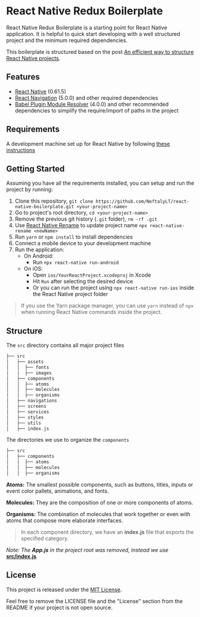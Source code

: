# React Native Redux Boilerplate

React Native Redux Boilerplate is a starting point for React Native application. It is helpful to quick start developing with a well structured project and the minimum required dependencies.

This boilerplate is structured based on the post [An efficient way to structure React Native projects](https://cheesecakelabs.com/blog/efficient-way-structure-react-native-projects/).

## Features

 - [React Native](https://facebook.github.io/react-native/) (0.61.5)
 - [React Navigation](https://reactnavigation.org/) (5.0.0) and other required dependencies 
 - [Babel Plugin Module Resolver](https://github.com/tleunen/babel-plugin-module-resolver) (4.0.0) and other recommended dependencies to simplify the require/import of paths in the project

## Requirements

A development machine set up for React Native by following [these instructions](https://facebook.github.io/react-native/docs/getting-started.html)

## Getting Started

Assuming you have all the requirements installed, you can setup and run the project by running:

 1. Clone this repository,  `git clone https://github.com/NeftalyLT/react-native-boilerplate.git <your-project-name>` 
 2. Go to project's root directory,  `cd <your-project-name>` 
 3. Remove the previous git history (`.git`  folder),  `rm -rf .git` 
 4. Use  [React Native Rename](https://github.com/junedomingo/react-native-rename)  to update project name  `npx react-native-rename <newName>` 
 5. Run  `yarn` or  `npm install`  to install dependencies 
 6. Connect a mobile device to your development machine 
 7. Run the application:
	-   On Android:
	    -   Run  `npx react-native run-android`
	-   On iOS:
	    -   Open  `ios/YourReactProject.xcodeproj`  in Xcode
	    -   Hit  `Run`  after selecting the desired device
	    -   Or you can run the project using  `npx react-native run-ios`  inside the React Native project folder

> If you use the Yarn package manager, you can use `yarn` instead of `npx` when running React Native commands inside the project.

## Structure

The `src` directory contains all major project files
```swift
├── src
│   ├── assets
│   │  ├── fonts
│   │  ├── images
│   ├── components
│   │  ├── atoms
│   │  ├── molecules
│   │  ├── organisms
│   ├── navigations
│   ├── screens
│   ├── services
│   ├── styles
│   ├── utils
│   ├── index.js
```

The directories we use to organize the `components`
```swift
├── src
│   ├── components
│   │  ├── atoms
│   │  ├── molecules
│   │  ├── organisms
```

**Atoms:** The smallest possible components, such as buttons, titles, inputs or event color pallets, animations, and fonts.

**Molecules:** They are the composition of one or more components of atoms.

**Organisms:** The combination of molecules that work together or even with atoms that compose more elaborate interfaces.

> In each component directory, we have an **index.js** file that exports the specified category.

*Note: The **App.js** in the project root was removed, instead we use* **[src/index.js](https://github.com/NeftalyLT/react-native-redux-boilerplate/blob/master/src/index.js)**

## License

This project is released under the  [MIT License](https://github.com/NeftalyLT/react-native-redux-boilerplate/blob/master/LICENSE).

Feel free to remove the LICENSE file and the "License" section from the README if your project is not open source.